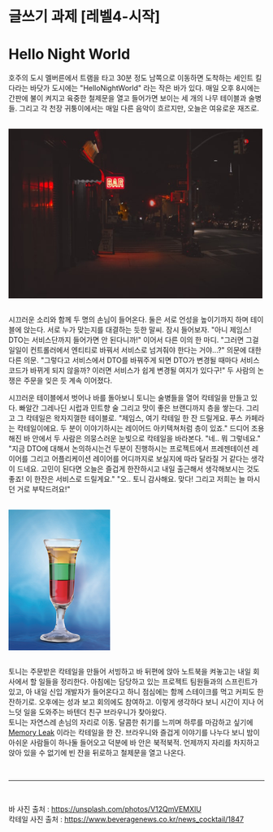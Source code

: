 # 글쓰기 과제 [레벨4-시작] 
# Hello Night World


호주의 도시 멜버른에서 트램을 타고 30분 정도 남쪽으로 이동하면 도착하는 세인트 킬다라는 바닷가 도시에는 "HelloNightWorld" 라는 작은 바가 있다. 
매일 오후 8시에는 간판에 불이 켜지고 육중한 철제문을 열고 들어가면 보이는 세 개의 나무 테이블과 술병들. 
그리고 각 천장 귀퉁이에서는 매일 다른 음악이 흐르지만, 오늘은 여유로운 재즈로.

<br>
<div align="center" style="display:flex;">
    <img src="./images/bar.jpg" width="500" alt="bar"/>
</div>
<br>

시끄러운 소리와 함께 두 명의 손님이 들어온다. 
둘은 서로 언성을 높이기까지 하며 테이블에 앉는다. 
서로 누가 맞는지를 대결하는 듯한 말씨. 잠시 들어보자. 
"아니 제임스! DTO는 서비스단까지 들어가면 안 된다니까!" 
이어서 다른 이의 한 마디. 
"그러면 그걸 일일이 컨트롤러에서 엔티티로 바꿔서 서비스로 넘겨줘야 한다는 거야...?" 
의문에 대한 다른 의문. 
"그렇다고 서비스에서 DTO를 바꿔주게 되면 DTO가 변경될 때마다 서비스 코드가 바뀌게 되지 않을까? 이러면 서비스가 쉽게 변경될 여지가 있다구!" 
두 사람의 논쟁은 주문을 잊은 듯 계속 이어졌다. 

시끄러운 테이블에서 벗어나 바를 돌아보니 토니는 술병들을 열어 칵테일을 만들고 있다. 
빠알간 그레나딘 시럽과 민트향 술 그리고 맛이 좋은 브랜디까지 층을 쌓는다. 
그리고 그 칵테일은 왁자지껄한 테이블로. 
"제임스, 여기 칵테일 한 잔 드릴게요. 푸스 카페라는 칵테일이에요. 두 분이 이야기하시는 레이어드 아키텍쳐처럼 층이 있죠." 
드디어 조용해진 바 안에서 두 사람은 의뭉스러운 눈빛으로 칵테일을 바라본다. 
"네.. 뭐 그렇네요."
 "지금 DTO에 대해서 논의하시는건 두분이 진행하시는 프로젝트에서 프레젠테이션 레이어를 그리고 어플리케이션 레이어를 어디까지로 보실지에 따라 달라질 거 같다는 생각이 드네요. 고민이 된다면 오늘은 즐겁게 한잔하시고 내일 출근해서 생각해보시는 것도 좋죠! 이 한잔은 서비스로 드릴게요." 
 "오.. 토니 감사해요. 맞다! 그리고 저희는 늘 마시던 거로 부탁드려요!"

<br>
<div align="center" style="display:flex;">
    <img src="./images/pousse-cafe.png" width="200" alt="pousse-cafe"/>
</div>
<br>

토니는 주문받은 칵테일을 만들어 서빙하고 바 뒤편에 앉아 노트북을 켜놓고는 내일 회사에서 할 일들을 정리한다. 
아침에는 담당하고 있는 프로젝트 팀원들과의 스프린트가 있고, 아 내일 신입 개발자가 들어온다고 하니 점심에는 함께 스테이크를 먹고 커피도 한잔하기로. 
오후에는 성과 보고 회의에도 참여하고. 
이렇게 생각하다 보니 시간이 지나 어느덧 일을 도와주는 바텐더 친구 브라우니가 찾아왔다.  
토니는 자연스레 손님의 자리로 이동. 
달콤한 취기를 느끼며 하루를 마감하고 싶기에 [Memory Leak](https://github.com/cocktails-for-programmers/cocktails_for_programmers/blob/master/%ED%94%84%EB%A1%9C%EA%B7%B8%EB%9E%98%EB%A8%B8%EB%A5%BC_%EC%9C%84%ED%95%9C_%EC%B9%B5%ED%85%8C%EC%9D%BC.md#memory-leak) 이라는 칵테일을 한 잔. 
브라우니와 즐겁게 이야기를 나누다 보니 밤이 아쉬운 사람들이 하나둘 들어오고 덕분에 바 안은 북적북적. 
언제까지 자리를 차지하고 앉아 있을 수 없기에 빈 잔을 뒤로하고 철제문을 열고 나온다.

<br>
<hr>  
<br>

바 사진 출처 : https://unsplash.com/photos/V12QmVEMXlU  
칵테일 사진 출처 : https://www.beveragenews.co.kr/news_cocktail/1847
